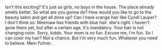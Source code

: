 
Isn't this exciting?
It's just us girls, no boys in the house.
The place already smells better.
So what are you gonna do?
How would you like
to go to the beauty salon and get all done up?
Can I have orange hair like Cyndi Lauper?
I don't think so.
Meemaw has friends with blue hair.
she's right.
I haven't gone there yet,
but after a certain age, it's mandatory.
Your hair is not changing color.
Sorry, kiddo.
Your mom is no fun.
Excuse me, I'm fun.
So I can color my hair?
Not a chance.
But I'm very much fun.
Whatever you need to believe. Mein Fuhrer.
